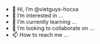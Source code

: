 - 👋 Hi, I’m @vietguys-hocxa
- 👀 I’m interested in ...
- 🌱 I’m currently learning ...
- 💞️ I’m looking to collaborate on ...
- 📫 How to reach me ...

<!---
vietguys-hocxa/vietguys-hocxa is a ✨ special ✨ repository because its `README.md` (this file) appears on your GitHub profile.
You can click the Preview link to take a look at your changes.
--->
